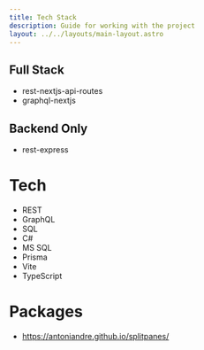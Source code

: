 ```yaml
---
title: Tech Stack
description: Guide for working with the project
layout: ../../layouts/main-layout.astro
---
```


## Full Stack

- rest-nextjs-api-routes
- graphql-nextjs

## Backend Only

- rest-express

# Tech

- REST
- GraphQL
- SQL
- C#
- MS SQL
- Prisma
- Vite
- TypeScript

# Packages

- https://antoniandre.github.io/splitpanes/
